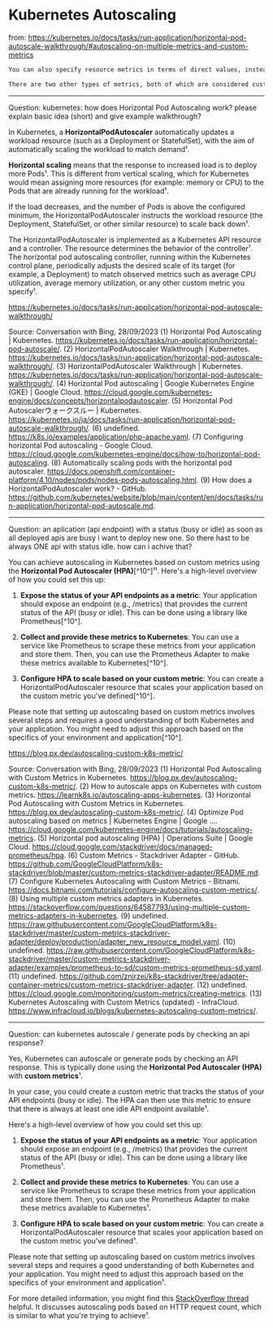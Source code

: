 # Kubernetes Autoscaling

from: <https://kubernetes.io/docs/tasks/run-application/horizontal-pod-autoscale-walkthrough/#autoscaling-on-multiple-metrics-and-custom-metrics>

```md
You can also specify resource metrics in terms of direct values, instead of as percentages of the requested value, by using a target.type of AverageValue instead of Utilization, and setting the corresponding target.averageValue field instead of the target.averageUtilization.

There are two other types of metrics, both of which are considered custom metrics: pod metrics and object metrics. These metrics may have names which are cluster specific, and require a more advanced cluster monitoring setup.
```

---------------------------------------------------------------------------------------------------
Question: kubernetes: how does Horizontal Pod Autoscaling work? please explain basic idea (short) and give example walkthrough?

In Kubernetes, a **HorizontalPodAutoscaler** automatically updates a workload resource (such as a Deployment or StatefulSet), with the aim of automatically scaling the workload to match demand¹.

**Horizontal scaling** means that the response to increased load is to deploy more Pods¹. This is different from vertical scaling, which for Kubernetes would mean assigning more resources (for example: memory or CPU) to the Pods that are already running for the workload¹.

If the load decreases, and the number of Pods is above the configured minimum, the HorizontalPodAutoscaler instructs the workload resource (the Deployment, StatefulSet, or other similar resource) to scale back down¹.

The HorizontalPodAutoscaler is implemented as a Kubernetes API resource and a controller. The resource determines the behavior of the controller¹. The horizontal pod autoscaling controller, running within the Kubernetes control plane, periodically adjusts the desired scale of its target (for example, a Deployment) to match observed metrics such as average CPU utilization, average memory utilization, or any other custom metric you specify¹.

<https://kubernetes.io/docs/tasks/run-application/horizontal-pod-autoscale-walkthrough/>

Source: Conversation with Bing, 28/09/2023
(1) Horizontal Pod Autoscaling | Kubernetes. <https://kubernetes.io/docs/tasks/run-application/horizontal-pod-autoscale/>.
(2) HorizontalPodAutoscaler Walkthrough | Kubernetes. <https://kubernetes.io/docs/tasks/run-application/horizontal-pod-autoscale-walkthrough/>.
(3) HorizontalPodAutoscaler Walkthrough | Kubernetes. <https://kubernetes.io/docs/tasks/run-application/horizontal-pod-autoscale-walkthrough/>.
(4) Horizontal Pod autoscaling | Google Kubernetes Engine (GKE) | Google Cloud. <https://cloud.google.com/kubernetes-engine/docs/concepts/horizontalpodautoscaler>.
(5) Horizontal Pod Autoscalerウォークスルー | Kubernetes. <https://kubernetes.io/ja/docs/tasks/run-application/horizontal-pod-autoscale-walkthrough/>.
(6) undefined. <https://k8s.io/examples/application/php-apache.yaml>.
(7) Configuring horizontal Pod autoscaling - Google Cloud. <https://cloud.google.com/kubernetes-engine/docs/how-to/horizontal-pod-autoscaling>.
(8) Automatically scaling pods with the horizontal pod autoscaler. <https://docs.openshift.com/container-platform/4.10/nodes/pods/nodes-pods-autoscaling.html>.
(9) How does a HorizontalPodAutoscaler work? - GitHub. <https://github.com/kubernetes/website/blob/main/content/en/docs/tasks/run-application/horizontal-pod-autoscale.md>.

---------------------------------------------------------------------------------------------------

Question:  an aplication (api endpoint) with a status (busy or idle) as soon as all deployed apis are busy i want to deploy new one. So there hast to be always ONE api with status idle. how can i achive that?

You can achieve autoscaling in Kubernetes based on custom metrics using the **Horizontal Pod Autoscaler (HPA)**[^10^]¹¹. Here's a high-level overview of how you could set this up:

1. **Expose the status of your API endpoints as a metric**: Your application should expose an endpoint (e.g., /metrics) that provides the current status of the API (busy or idle). This can be done using a library like Prometheus[^10^].

2. **Collect and provide these metrics to Kubernetes**: You can use a service like Prometheus to scrape these metrics from your application and store them. Then, you can use the Prometheus Adapter to make these metrics available to Kubernetes[^10^].

3. **Configure HPA to scale based on your custom metric**: You can create a HorizontalPodAutoscaler resource that scales your application based on the custom metric you've defined[^10^].

Please note that setting up autoscaling based on custom metrics involves several steps and requires a good understanding of both Kubernetes and your application. You might need to adjust this approach based on the specifics of your environment and application[^10^].

<https://blog.px.dev/autoscaling-custom-k8s-metric/>

Source: Conversation with Bing, 28/09/2023
(1) Horizontal Pod Autoscaling with Custom Metrics in Kubernetes. <https://blog.px.dev/autoscaling-custom-k8s-metric/>.
(2) How to autoscale apps on Kubernetes with custom metrics. <https://learnk8s.io/autoscaling-apps-kubernetes>.
(3) Horizontal Pod Autoscaling with Custom Metrics in Kubernetes. <https://blog.px.dev/autoscaling-custom-k8s-metric/>.
(4) Optimize Pod autoscaling based on metrics | Kubernetes Engine | Google .... <https://cloud.google.com/kubernetes-engine/docs/tutorials/autoscaling-metrics>.
(5) Horizontal pod autoscaling (HPA) | Operations Suite | Google Cloud. <https://cloud.google.com/stackdriver/docs/managed-prometheus/hpa>.
(6) Custom Metrics - Stackdriver Adapter - GitHub. <https://github.com/GoogleCloudPlatform/k8s-stackdriver/blob/master/custom-metrics-stackdriver-adapter/README.md>.
(7) Configure Kubernetes Autoscaling with Custom Metrics - Bitnami. <https://docs.bitnami.com/tutorials/configure-autoscaling-custom-metrics/>.
(8) Using multiple custom metrics adapters in Kubernetes. <https://stackoverflow.com/questions/64587793/using-multiple-custom-metrics-adapters-in-kubernetes>.
(9) undefined. <https://raw.githubusercontent.com/GoogleCloudPlatform/k8s-stackdriver/master/custom-metrics-stackdriver-adapter/deploy/production/adapter_new_resource_model.yaml>.
(10) undefined. <https://raw.githubusercontent.com/GoogleCloudPlatform/k8s-stackdriver/master/custom-metrics-stackdriver-adapter/examples/prometheus-to-sd/custom-metrics-prometheus-sd.yaml>.
(11) undefined. <https://github.com/znirzej/k8s-stackdriver/tree/adapter-container-metrics/custom-metrics-stackdriver-adapter>.
(12) undefined. <https://cloud.google.com/monitoring/custom-metrics/creating-metrics>.
(13) Kubernetes Autoscaling with Custom Metrics (updated) - InfraCloud. <https://www.infracloud.io/blogs/kubernetes-autoscaling-custom-metrics/>.

---------------------------------------------------------------------------------------------------

Question: can kubernetes autoscale / generate pods by checking an api response?

Yes, Kubernetes can autoscale or generate pods by checking an API response. This is typically done using the **Horizontal Pod Autoscaler (HPA)** with **custom metrics**¹.

In your case, you could create a custom metric that tracks the status of your API endpoints (busy or idle). The HPA can then use this metric to ensure that there is always at least one idle API endpoint available¹.

Here's a high-level overview of how you could set this up:

1. **Expose the status of your API endpoints as a metric**: Your application should expose an endpoint (e.g., /metrics) that provides the current status of the API (busy or idle). This can be done using a library like Prometheus¹.

2. **Collect and provide these metrics to Kubernetes**: You can use a service like Prometheus to scrape these metrics from your application and store them. Then, you can use the Prometheus Adapter to make these metrics available to Kubernetes¹.

3. **Configure HPA to scale based on your custom metric**: You can create a HorizontalPodAutoscaler resource that scales your application based on the custom metric you've defined¹.

Please note that setting up autoscaling based on custom metrics involves several steps and requires a good understanding of both Kubernetes and your application. You might need to adjust this approach based on the specifics of your environment and application¹.

For more detailed information, you might find this [StackOverflow thread](^1^) helpful. It discusses autoscaling pods based on HTTP request count, which is similar to what you're trying to achieve¹.
